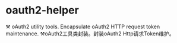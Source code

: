 # oauth2-helper
⚒️ oAuth2 utility tools. Encapsulate oAuth2 HTTP request token maintenance. ⚒️oAuth2工具类封装。封装oAuth2 Http请求Token维护。
